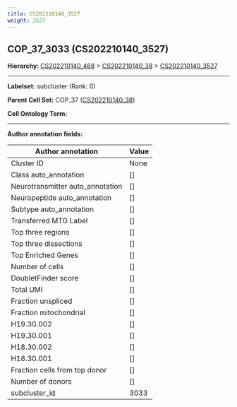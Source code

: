 ```yaml
---
title: CS202210140_3527
weight: 3527
---
```

## COP_37_3033 (CS202210140_3527)
<b>Hierarchy: </b>
[CS202210140_468](../CS202210140_468) >
[CS202210140_38](../CS202210140_38) >
[CS202210140_3527](../CS202210140_3527)

---


**Labelset:** subcluster (Rank: 0)

**Parent Cell Set:** COP_37 ([CS202210140_38](../CS202210140_38))



**Cell Ontology Term:** 

[MARKER GENES.]: #


---

[TRANSFERRED ANNOTATIONS.]: #


[AUTHOR ANNOTATION FIELDS.]: #


**Author annotation fields:**

| Author annotation | Value |
|-------------------|-------|
|Cluster ID|None|
|Class auto_annotation|[]|
|Neurotransmitter auto_annotation|[]|
|Neuropeptide auto_annotation|[]|
|Subtype auto_annotation|[]|
|Transferred MTG Label|[]|
|Top three regions|[]|
|Top three dissections|[]|
|Top Enriched Genes|[]|
|Number of cells|[]|
|DoubletFinder score|[]|
|Total UMI|[]|
|Fraction unspliced|[]|
|Fraction mitochondrial|[]|
|H19.30.002|[]|
|H19.30.001|[]|
|H18.30.002|[]|
|H18.30.001|[]|
|Fraction cells from top donor|[]|
|Number of donors|[]|
|subcluster_id|3033|
